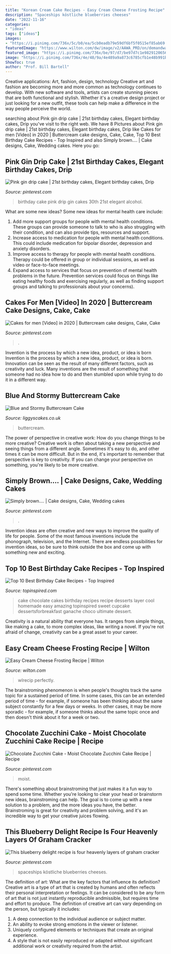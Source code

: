 ```yaml
---
title: "Korean Cream Cake Recipes - Easy Cream Cheese Frosting Recipe"
description: "Spaceships köstliche blueberries cheeses"
date: "2022-11-16"
categories:
- "ideas"
tags: ["ideas"]
images:
- "https://i.pinimg.com/736x/5c/b0/ea/5cb0eadb79e59df6bf5f0515ef85ab69.jpg"
featuredImage: "https://www.wilton.com/dw/image/v2/AAWA_PRD/on/demandware.static/-/Sites-wilton-project-master/default/dwd457f9b8/images/project/WLRECIP-341/WLRECIP-341-Cream-Cheese-Frosting-5.jpg?sw=1440&amp;sh=750&amp;sm=fit"
featured_image: "https://i.pinimg.com/736x/be/97/d7/be97d7c1e9829120656d6eb8f1ccc2d7.jpg"
image: "https://i.pinimg.com/736x/4e/48/9a/4e489a9a873c6785cfb1e48b991b3f81.jpg"
ShowToc: true
author: "Prof. Bill Bartell"
---
```



Creative applications: Art, fashion, design, technology
Creative art and fashion are becoming more and more common as technology continues to develop. With new software and tools, artists can create stunning pieces that are both functional and stylish. Whether it's a creative design project or just looking for a new outfit, these tools can help make a difference in the way people perceive the world.

	

		
searching about Pink gin drip cake | 21st birthday cakes, Elegant birthday cakes, Drip you've visit to the right web. We have 8 Pictures about Pink gin drip cake | 21st birthday cakes, Elegant birthday cakes, Drip like Cakes for men [Video] in 2020 | Buttercream cake designs, Cake, Cake, Top 10 Best Birthday Cake Recipes - Top Inspired and also Simply brown.... | Cake designs, Cake, Wedding cakes. Here you go:
		
    
## Pink Gin Drip Cake | 21st Birthday Cakes, Elegant Birthday Cakes, Drip

<img loading=lazy src="https://i.pinimg.com/736x/be/97/d7/be97d7c1e9829120656d6eb8f1ccc2d7.jpg" onerror="this.onerror=null;this.src='https://tse2.mm.bing.net/th?id=OIP.Ragq3R_TNBky3JSVwNzLvgHaJ3&amp;pid=15.1';" alt="Pink gin drip cake | 21st birthday cakes, Elegant birthday cakes, Drip">

_Source: pinterest.com_

>birthday cake pink drip gin cakes 30th 21st elegant alcohol. 

	

What are some new ideas?
Some new ideas for mental health care include:
1. Add more support groups for people with mental health conditions. These groups can provide someone to talk to who is also struggling with their condition, and can also provide tips, resources and support.
2. Increase access to medication for people with mental health conditions. This could include medication for bipolar disorder, depression and anxiety disorders.
3. Improve access to therapy for people with mental health conditions. Therapy could be offered in group or individual sessions, as well as video or face-to-face meetings.
4. Expand access to services that focus on prevention of mental health problems in the future. Prevention services could focus on things like eating healthy foods and exercising regularly, as well as finding support groups and talking to professionals about your concerns).

    
## Cakes For Men [Video] In 2020 | Buttercream Cake Designs, Cake, Cake

<img loading=lazy src="https://i.pinimg.com/736x/5c/b0/ea/5cb0eadb79e59df6bf5f0515ef85ab69.jpg" onerror="this.onerror=null;this.src='https://tse2.mm.bing.net/th?id=OIP.s9EttFOV9is7bSaBkw_BOAHaNK&amp;pid=15.1';" alt="Cakes for men [Video] in 2020 | Buttercream cake designs, Cake, Cake">

_Source: pinterest.com_

>. 

	

Invention is the process by which a new idea, product, or idea is born
Invention is the process by which a new idea, product, or idea is born. Innovation can be seen as the result of many different factors, such as creativity and luck. Many inventions are the result of something that someone had no idea how to do and then stumbled upon while trying to do it in a different way.

    
## Blue And Stormy Buttercream Cake

<img loading=lazy src="https://www.liggyscakes.co.uk/images/_fancybox/7A6D7A46-7A8D-419B-A7DC-AED95BE28126.jpeg" onerror="this.onerror=null;this.src='https://tse2.mm.bing.net/th?id=OIP.yvBFo6c8BsJy5ABwd96REwHaJ3&amp;pid=15.1';" alt="Blue and Stormy Buttercream Cake">

_Source: liggyscakes.co.uk_

>buttercream. 

	

The power of perspective in creative work: How do you change things to be more creative?
Creative work is often about taking a new perspective and seeing things from a different angle. Sometimes it's easy to do, and other times it can be more difficult. But in the end, it's important to remember that perspective is key to creativity. If you can change your perspective on something, you're likely to be more creative.

    
## Simply Brown.... | Cake Designs, Cake, Wedding Cakes

<img loading=lazy src="https://i.pinimg.com/736x/d4/22/4e/d4224e4771dc87cc24ed6c0a75c628de--brown-cake-designs.jpg" onerror="this.onerror=null;this.src='https://tse3.mm.bing.net/th?id=OIP.Q2dtqcbSjpXniLDbAp0zIgHaH8&amp;pid=15.1';" alt="Simply brown.... | Cake designs, Cake, Wedding cakes">

_Source: pinterest.com_

>. 

	

Invention ideas are often creative and new ways to improve the quality of life for people. Some of the most famous inventions include the phonograph, television, and the Internet. There are endless possibilities for invention ideas, so be sure to think outside the box and come up with something new and exciting.

    
## Top 10 Best Birthday Cake Recipes - Top Inspired

<img loading=lazy src="https://www.topinspired.com/wp-content/uploads/2014/01/Chocolate-Cake.jpg" onerror="this.onerror=null;this.src='https://tse1.mm.bing.net/th?id=OIP.dpt1Ur72deQKzO_SQyV2QAHaLJ&amp;pid=15.1';" alt="Top 10 Best Birthday Cake Recipes - Top Inspired">

_Source: topinspired.com_

>cake chocolate cakes birthday recipes recipe desserts layer cool homemade easy amazing topinspired sweet cupcake dessertsforbreakfast ganache choco ultimate dessert. 

	

Creativity is a natural ability that everyone has. It ranges from simple things, like making a cake, to more complex ideas, like writing a novel. If you're not afraid of change, creativity can be a great asset to your career.

    
## Easy Cream Cheese Frosting Recipe | Wilton

<img loading=lazy src="https://www.wilton.com/dw/image/v2/AAWA_PRD/on/demandware.static/-/Sites-wilton-project-master/default/dwd457f9b8/images/project/WLRECIP-341/WLRECIP-341-Cream-Cheese-Frosting-5.jpg?sw=1440&amp;sh=750&amp;sm=fit" onerror="this.onerror=null;this.src='https://tse3.mm.bing.net/th?id=OIP.R70Dmpn5FycTn7yjdbFmSgHaHa&amp;pid=15.1';" alt="Easy Cream Cheese Frosting Recipe | Wilton">

_Source: wilton.com_

>wlrecip perfectly. 

	

The brainstroming phenomenon is when people's thoughts track the same topic for a sustained period of time. In some cases, this can be an extended period of time - for example, if someone has been thinking about the same subject constantly for a few days or weeks. In other cases, it may be more sporadic - for example, if someone thinks about the same topic once and then doesn't think about it for a week or two.

    
## Chocolate Zucchini Cake - Moist Chocolate Zucchini Cake Recipe | Recipe

<img loading=lazy src="https://i.pinimg.com/736x/4e/48/9a/4e489a9a873c6785cfb1e48b991b3f81.jpg" onerror="this.onerror=null;this.src='https://tse3.mm.bing.net/th?id=OIP.jpEJAkqm0w4zG0UHzY-o6wHaLH&amp;pid=15.1';" alt="Chocolate Zucchini Cake - Moist Chocolate Zucchini Cake Recipe | Recipe">

_Source: pinterest.com_

>moist. 

	

There's something about brainstroming that just makes it a fun way to spend some time. Whether you're looking to clear your head or brainstorm new ideas, brainstroming can help. The goal is to come up with a new solution to a problem, and the more ideas you have, the better. Brainstroming is great for creativity and problem solving, and it's an incredible way to get your creative juices flowing.

    
## This Blueberry Delight Recipe Is Four Heavenly Layers Of Graham Cracker

<img loading=lazy src="https://i.pinimg.com/736x/68/2d/5b/682d5b98b4b4b0d5e2e3c80e28ff2bcc.jpg" onerror="this.onerror=null;this.src='https://tse3.mm.bing.net/th?id=OIP.IpOVeClscz5eJL5R0TjPyAHaO0&amp;pid=15.1';" alt="This blueberry delight recipe is four heavenly layers of graham cracker">

_Source: pinterest.com_

>spaceships köstliche blueberries cheeses. 

	

The definition of art: What are the key factors that influence its definition?
Creative art is a type of art that is created by humans and often reflects their personal interpretation or feelings. It can be considered to be any form of art that is not just instantly reproducible andmissible, but requires time and effort to produce. The definition of creative art can vary depending on the person, but typically it includes:
1. A deep connection to the individual audience or subject matter.
2. An ability to evoke strong emotions in the viewer or listener.
3. Uniquely configured elements or techniques that create an original experience.
4. A style that is not easily reproduced or adapted without significant additional work or creativity required from the artist.

